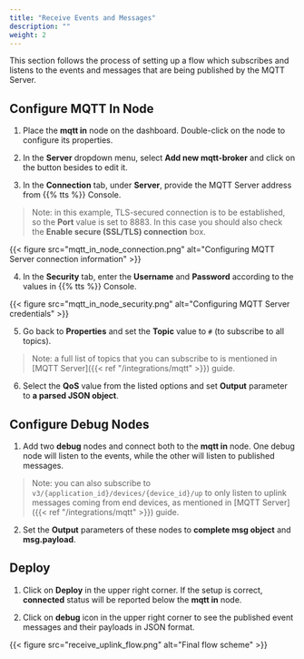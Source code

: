 ```yaml
---
title: "Receive Events and Messages"
description: ""
weight: 2
---
```


This section follows the process of setting up a flow which subscribes and listens to the events and messages that are being published by the MQTT Server. 

## Configure MQTT In Node

1. Place the **mqtt in** node on the dashboard. Double-click on the node to configure its properties.

2. In the **Server** dropdown menu, select **Add new mqtt-broker** and click on the button besides to edit it. 

3. In the **Connection** tab, under **Server**, provide the MQTT Server address from {{% tts %}} Console. 

>Note: in this example, TLS-secured connection is to be established, so the **Port** value is set to 8883. In this case you should also check the **Enable secure (SSL/TLS) connection** box.

{{< figure src="mqtt_in_node_connection.png" alt="Configuring MQTT Server connection information" >}}

4. In the **Security** tab, enter the **Username** and **Password** according to the values in {{% tts %}} Console.

{{< figure src="mqtt_in_node_security.png" alt="Configuring MQTT Server credentials" >}}

5. Go back to **Properties** and set the **Topic** value to `#` (to subscribe to all topics). 

>Note: a full list of topics that you can subscribe to is mentioned in [MQTT Server]({{< ref "/integrations/mqtt" >}}) guide. 

6. Select the **QoS** value from the listed options and set **Output** parameter to **a parsed JSON object**. 

## Configure Debug Nodes

1. Add two **debug** nodes and connect both to the **mqtt in** node. One debug node will listen to the events, while the other will listen to published messages. 

>Note: you can also subscribe to `v3/{application_id}/devices/{device_id}/up` to only listen to uplink messages coming from end devices, as mentioned in [MQTT Server]({{< ref "/integrations/mqtt" >}}) guide.

2. Set the **Output** parameters of these nodes to **complete msg object** and **msg.payload**.

## Deploy

1. Click on **Deploy** in the upper right corner. If the setup is correct, **connected** status will be reported below the **mqtt in** node. 

2. Click on **debug** icon in the upper right corner to see the published event messages and their payloads in JSON format.

{{< figure src="receive_uplink_flow.png" alt="Final flow scheme" >}}